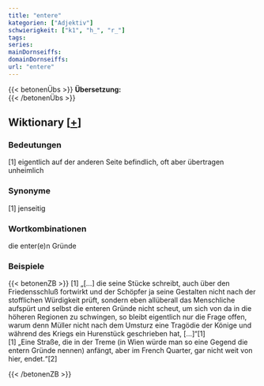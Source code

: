 ```yaml
---
title: "entere"
kategorien: ["Adjektiv"]
schwierigkeit: ["k1", "h_", "r_"]
tags:
series:
mainDornseiffs:
domainDornseiffs:
url: "entere"
---
```


{{< betonenÜbs >}}
**Übersetzung:**  
{{< /betonenÜbs >}}

## Wiktionary [[+](https://de.wiktionary.org/wiki/entere)]

### Bedeutungen
[1] eigentlich auf der anderen Seite befindlich, oft aber übertragen unheimlich  

### Synonyme
[1] jenseitig  

### Wortkombinationen
die enter(e)n Gründe  

### Beispiele
{{< betonenZB >}}
[1] „[…] die seine Stücke schreibt, auch über den Friedensschluß fortwirkt und der Schöpfer ja seine Gestalten nicht nach der stofflichen Würdigkeit prüft, sondern eben allüberall das Menschliche aufspürt und selbst die enteren Gründe nicht scheut, um sich von da in die höheren Regionen zu schwingen, so bleibt eigentlich nur die Frage offen, warum denn Müller nicht nach dem Umsturz eine Tragödie der Könige und während des Kriegs ein Hurenstück geschrieben hat, […]“[1]  
[1] „Eine Straße, die in der Treme (in Wien würde man so eine Gegend die entern Gründe nennen) anfängt, aber im French Quarter, gar nicht weit von hier, endet.“[2]  

{{< /betonenZB >}}

